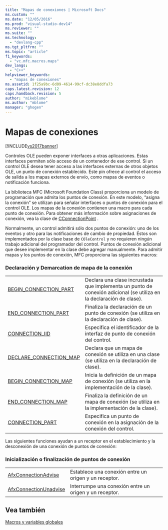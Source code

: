 ```yaml
---
title: "Mapas de conexiones | Microsoft Docs"
ms.custom: ""
ms.date: "12/05/2016"
ms.prod: "visual-studio-dev14"
ms.reviewer: ""
ms.suite: ""
ms.technology: 
  - "devlang-cpp"
ms.tgt_pltfrm: ""
ms.topic: "article"
f1_keywords: 
  - "vc.mfc.macros.maps"
dev_langs: 
  - "C++"
helpviewer_keywords: 
  - "mapas de conexiones"
ms.assetid: 1f25a9bc-6d09-4614-99cf-dc38e8ddfa73
caps.latest.revision: 12
caps.handback.revision: 5
author: "mikeblome"
ms.author: "mblome"
manager: "ghogen"
---
```

# Mapas de conexiones
[!INCLUDE[vs2017banner](../../assembler/inline/includes/vs2017banner.md)]

Controles OLE pueden exponer interfaces a otras aplicaciones.  Estas interfaces permiten sólo acceso de un contenedor de ese control.  Si un control OLE desea tener acceso a las interfaces externas de otros objetos OLE, un punto de conexión establecido.  Este pin ofrece al control el acceso de salida a los mapas externos de envío, como mapas de eventos o notificación funciona.  
  
 La biblioteca MFC \(Microsoft Foundation Class\) proporciona un modelo de programación que admita los puntos de conexión.  En este modelo, “asigna la conexión” se utilizan para señalar interfaces o puntos de conexión para el control OLE.  Los mapas de la conexión contienen una macro para cada punto de conexión.  Para obtener más información sobre asignaciones de conexión, vea la clase de [CConnectionPoint](../../mfc/reference/cconnectionpoint-class.md) .  
  
 Normalmente, un control admitirá sólo dos puntos de conexión: uno de los eventos y otro para las notificaciones de cambio de propiedad.  Éstos son implementados por la clase base de `COleControl` y no requieren ningún trabajo adicional del programador del control.  Puntos de conexión adicional que desee implementar en la clase debe agregar manualmente.  Para admitir mapas y los puntos de conexión, MFC proporciona las siguientes macros:  
  
### Declaración y Demarcation de mapa de la conexión  
  
|||  
|-|-|  
|[BEGIN\_CONNECTION\_PART](../Topic/BEGIN_CONNECTION_PART.md)|Declara una clase incrustada que implementa un punto de conexión adicional \(se utiliza en la declaración de clase\).|  
|[END\_CONNECTION\_PART](../Topic/END_CONNECTION_PART.md)|Finaliza la declaración de un punto de conexión \(se utiliza en la declaración de clase\).|  
|[CONNECTION\_IID](../Topic/CONNECTION_IID.md)|Especifica el identificador de la interfaz de punto de conexión del control.|  
|[DECLARE\_CONNECTION\_MAP](../Topic/DECLARE_CONNECTION_MAP.md)|Declara que un mapa de conexión se utiliza en una clase \(se utiliza en la declaración de clase\).|  
|[BEGIN\_CONNECTION\_MAP](../Topic/BEGIN_CONNECTION_MAP.md)|Inicia la definición de un mapa de conexión \(se utiliza en la implementación de la clase\).|  
|[END\_CONNECTION\_MAP](../Topic/END_CONNECTION_MAP.md)|Finaliza la definición de un mapa de conexión \(se utiliza en la implementación de la clase\).|  
|[CONNECTION\_PART](../Topic/CONNECTION_PART.md)|Especifica un punto de conexión en la asignación de la conexión del control.|  
  
 Las siguientes funciones ayudan a un receptor en el establecimiento y la desconexión de una conexión de puntos de conexión:  
  
### Inicialización o finalización de puntos de conexión  
  
|||  
|-|-|  
|[AfxConnectionAdvise](../Topic/AfxConnectionAdvise.md)|Establece una conexión entre un origen y un receptor.|  
|[AfxConnectionUnadvise](../Topic/AfxConnectionUnadvise.md)|Interrumpe una conexión entre un origen y un receptor.|  
  
## Vea también  
 [Macros y variables globales](../../mfc/reference/mfc-macros-and-globals.md)